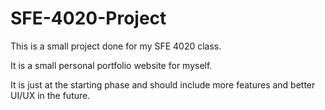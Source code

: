 # SFE-4020-Project
This is a small project done for my SFE 4020 class.

It is a small personal portfolio website for myself.

It is just at the starting phase and should include more features and better UI/UX in the future.